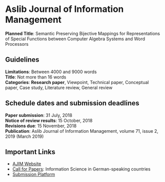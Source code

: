 # Aslib Journal of Information Management

**Planned Title**: Semantic Preserving Bijective Mappings for Representations of Special Functions between Computer Algebra Systems and Word Processors

## Guidelines

**Limitations**: Between 4000 and 9000 words  
**Title**: Not more than 16 words  
**Categories**: **Research paper**, Viewpoint, Technical paper, Conceptual paper, Case study, Literature review, General review

## Schedule dates and submission deadlines

**Paper submission**: 31 July, 2018  
**Notice of review results**: 15 October, 2018  
**Revisions due**: 15 November, 2018  
**Publication**: Aslib Journal of Information Management, volume 71, issue 2, 2019 (March 2019)

## Important Links
  - [AJIM Website](http://www.emeraldgrouppublishing.com/products/journals/author_guidelines.htm?id=AJIM)
  - [Call for Papers](http://www.emeraldgrouppublishing.com/products/journals/call_for_papers.htm?id=7803): Information Science in German-speaking countries
  - [Submission Platform](https://mc.manuscriptcentral.com/ajoim)

